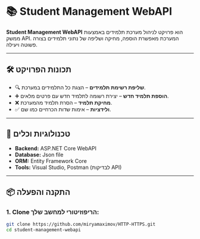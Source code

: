 # 📚 Student Management WebAPI

**Student Management WebAPI** הוא פרויקט לניהול מערכת תלמידים באמצעות ממשק API. המערכת מאפשרת הוספה, מחיקה ושליפה של נתוני תלמידים בצורה פשוטה ויעילה.

---

## 🛠 תכונות הפרויקט
- 🔍 **שליפת רשימת תלמידים** – הצגת כל התלמידים במערכת.
- ➕ **הוספת תלמיד חדש** – יצירת רשומה לתלמיד חדש עם פרטים מלאים.
- ❌ **מחיקת תלמיד** – הסרת תלמיד מהמערכת.
- ✅ **ולידציות** – אימות שדות הכרחיים כמו שם.

---

## 🚀 טכנולוגיות וכלים
- **Backend:** ASP.NET Core WebAPI  
- **Database:** Json file  
- **ORM:** Entity Framework Core  
- **Tools:** Visual Studio, Postman (לבדיקות API)

---

## 📦 התקנה והפעלה

### 1. Clone הריפוזיטורי למחשב שלך:
```bash
git clone https://github.com/miryamaximov/HTTP-HTTPS.git
cd student-management-webapi
